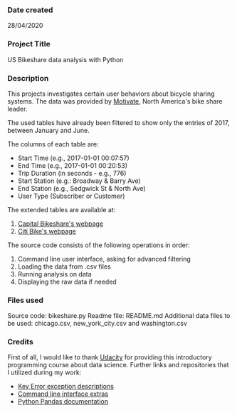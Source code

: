 
### Date created
28/04/2020

### Project Title
US Bikeshare data analysis with Python

### Description
This projects investigates certain user behaviors about bicycle sharing systems.
The data was provided by [Motivate](https://www.motivateco.com/), North America's bike share leader.

The used tables have already been filtered to show only the entries of 2017, between January and June.

The columns of each table are:

 - Start Time (e.g., 2017-01-01 00:07:57)
 - End Time (e.g., 2017-01-01   00:20:53)
 - Trip Duration (in seconds - e.g., 776)
 - Start Station (e.g.: Broadway & Barry Ave)
 - End Station (e.g., Sedgwick St & North Ave)
 - User Type (Subscriber or Customer)

The extended tables are available at:

 1. [Capital Bikeshare's webpage](https://www.capitalbikeshare.com/system-data)
 2. [Citi Bike's webpage](https://www.citibikenyc.com/system-data)

The source code consists of the following operations in order:

 1. Command line user interface, asking for advanced filtering
 2. Loading the data from .csv files
 3. Running analysis on data
 4. Displaying the raw data if needed

### Files used
Source code:    bikeshare.py
Readme file:    README.md
Additional data files to be used: chicago.csv, new_york_city.csv and washington.csv

### Credits
First of all, I would like to thank [Udacity](https://www.udacity.com/) for providing this introductory programming course about data science.
Further links and repositories that I utilized during my work:

 - [Key Error exception descriptions](https://realpython.com/python-keyerror/)
 - [Command line interface extras](https://codeburst.io/building-beautiful-command-line-interfaces-with-python-26c7e1bb54df)
 - [Python Pandas documentation](https://pandas.pydata.org/pandas-docs/stable/reference/arrays.html)
